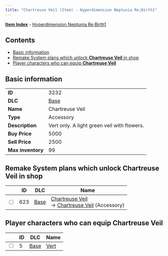 ```yaml
---
title: "Chartreuse Veil (Item) - Hyperdimension Neptunia Re;Birth1"
---
```


[**Item Index**](/neptunia/rb1/item/index.html) - [Hyperdimension Neptunia Re;Birth1](/neptunia/rb1)

## Contents

- [Basic information](#basic-information)
- [Remake System plans which unlock **Chartreuse Veil** in shop](#remake-system-plans-which-unlock-chartreuse-veil-in-shop)
- [Player characters who can equip **Chartreuse Veil**](#player-characters-who-can-equip-chartreuse-veil)

## Basic information

|   |   |
| -- | -- |
| **ID** | 3232 |
| **DLC** | [Base](/neptunia/rb1/dlc/1-base.html) |
| **Name** | Chartreuse Veil |
| **Type** | Accessory |
| **Description** | Vert only. A light green veil with flowers. |
| **Buy Price** | 5000 |
| **Sell Price** | 2500 |
| **Max inventory** | 99 |

## Remake System plans which unlock **Chartreuse Veil** in shop

|    | ID | DLC | Name |
| -- | -- | --- | ---- |
| <input type="checkbox" id="rb1-remake-1-623" class="trackbox" /> | 623 | [Base](/neptunia/rb1/dlc/1-base.html) | [Chartreuse Veil](/neptunia/rb1/remake/1-623-chartreuse-veil.html)<br />→ [Chartreuse Veil](/neptunia/rb1/item/1-3232-chartreuse-veil.html) (Accessory) |

## Player characters who can equip **Chartreuse Veil**

|    | ID | DLC | Name |
| -- | -- | --- | ---- |
| <input type="checkbox" id="rb1-player-1-5" class="trackbox" /> | 5 | [Base](/neptunia/rb1/dlc/1-base.html) | [Vert](/neptunia/rb1/player/1-5-vert.html) |